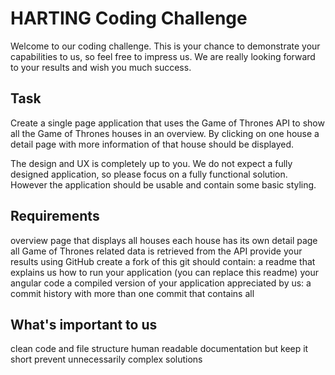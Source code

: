 # HARTING Coding Challenge
Welcome to our coding challenge. This is your chance to demonstrate your capabilities to us, so feel free to impress us. We are really looking forward to your results and wish you much success.

## Task
Create a single page application that uses the Game of Thrones API to show all the Game of Thrones houses in an overview. By clicking on one house a detail page with more information of that house should be displayed.

The design and UX is completely up to you. We do not expect a fully designed application, so please focus on a fully functional solution. However the application should be usable and contain some basic styling.

## Requirements
overview page that displays all houses
each house has its own detail page
all Game of Thrones related data is retrieved from the API
provide your results using GitHub
create a fork of this git
should contain:
a readme that explains us how to run your application (you can replace this readme)
your angular code
a compiled version of your application
appreciated by us:
a commit history with more than one commit that contains all

## What's important to us
clean code and file structure
human readable documentation but keep it short
prevent unnecessarily complex solutions
